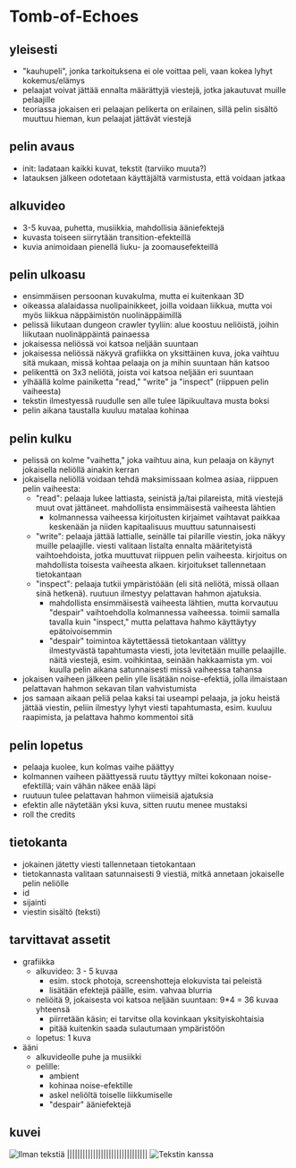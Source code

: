 # Tomb-of-Echoes

## yleisesti
- "kauhupeli", jonka tarkoituksena ei ole voittaa peli, vaan kokea lyhyt kokemus/elämys
- pelaajat voivat jättää ennalta määrättyjä viestejä, jotka jakautuvat muille pelaajille
- teoriassa jokaisen eri pelaajan pelikerta on erilainen, sillä pelin sisältö muuttuu hieman, kun pelaajat jättävät viestejä

## pelin avaus
- init: ladataan kaikki kuvat, tekstit (tarviiko muuta?)
- latauksen jälkeen odotetaan käyttäjältä varmistusta, että voidaan jatkaa

## alkuvideo
- 3-5 kuvaa, puhetta, musiikkia, mahdollisia ääniefektejä
- kuvasta toiseen siirrytään transition-efekteillä
- kuvia animoidaan pienellä liuku- ja zoomausefekteillä

## pelin ulkoasu
- ensimmäisen persoonan kuvakulma, mutta ei kuitenkaan 3D
- oikeassa alalaidassa nuolipainikkeet, joilla voidaan liikkua, mutta voi myös liikkua näppäimistön nuolinäppäimillä
- pelissä liikutaan dungeon crawler tyyliin: alue koostuu neliöistä, joihin liikutaan nuolinäppäintä painaessa
- jokaisessa neliössä voi katsoa neljään suuntaan
- jokaisessa neliössä näkyvä grafiikka on yksittäinen kuva, joka vaihtuu sitä mukaan, missä kohtaa pelaaja on ja mihin suuntaan hän katsoo
- pelikenttä on 3x3 neliötä, joista voi katsoa neljään eri suuntaan
- ylhäällä kolme painiketta "read," "write" ja "inspect" (riippuen pelin vaiheesta)
- tekstin ilmestyessä ruudulle sen alle tulee läpikuultava musta boksi
- pelin aikana taustalla kuuluu matalaa kohinaa

## pelin kulku
- pelissä on kolme "vaihetta," joka vaihtuu aina, kun pelaaja on käynyt jokaisella neliöllä ainakin kerran
- jokaisella neliöllä voidaan tehdä maksimissaan kolmea asiaa, riippuen pelin vaiheesta:
	- "read": pelaaja lukee lattiasta, seinistä ja/tai pilareista, mitä viestejä muut ovat jättäneet. mahdollista ensimmäisestä vaiheesta lähtien
		- kolmannessa vaiheessa kirjoitusten kirjaimet vaihtavat paikkaa keskenään ja niiden kapitaalisuus muuttuu satunnaisesti
	- "write": pelaaja jättää lattialle, seinälle tai pilarille viestin, joka näkyy muille pelaajille. viesti valitaan listalta ennalta määritetyistä vaihtoehdoista, jotka muuttuvat riippuen pelin vaiheesta. kirjoitus on mahdollista toisesta vaiheesta alkaen. kirjoitukset tallennetaan tietokantaan
	- "inspect": pelaaja tutkii ympäristöään (eli sitä neliötä, missä ollaan sinä hetkenä). ruutuun ilmestyy pelattavan hahmon ajatuksia.
		- mahdollista ensimmäisestä vaiheesta lähtien, mutta korvautuu "despair" vaihtoehdolla kolmannessa vaiheessa. toimii samalla tavalla kuin "inspect," mutta pelattava hahmo käyttäytyy epätoivoisemmin
		- "despair" toimintoa käytettäessä tietokantaan välittyy ilmestyvästä tapahtumasta viesti, jota levitetään muille pelaajille. näitä viestejä, esim. voihkintaa, seinään hakkaamista ym. voi kuulla pelin aikana satunnaisesti missä vaiheessa tahansa
- jokaisen vaiheen jälkeen pelin ylle lisätään noise-efektiä, jolla ilmaistaan pelattavan hahmon sekavan tilan vahvistumista
- jos samaan aikaan peliä pelaa kaksi tai useampi pelaaja, ja joku heistä jättää viestin, peliin ilmestyy lyhyt viesti tapahtumasta, esim. kuuluu raapimista, ja pelattava hahmo kommentoi sitä

## pelin lopetus
- pelaaja kuolee, kun kolmas vaihe päättyy
- kolmannen vaiheen päättyessä ruutu täyttyy miltei kokonaan noise-efektillä; vain vähän näkee enää läpi
- ruutuun tulee pelattavan hahmon viimeisiä ajatuksia
- efektin alle näytetään yksi kuva, sitten ruutu menee mustaksi
- roll the credits

## tietokanta
- jokainen jätetty viesti tallennetaan tietokantaan
- tietokannasta valitaan satunnaisesti 9 viestiä, mitkä annetaan jokaiselle pelin neliölle
- id
- sijainti
- viestin sisältö (teksti)

## tarvittavat assetit
- grafiikka
	- alkuvideo: 3 - 5 kuvaa
		- esim. stock photoja, screenshotteja elokuvista tai peleistä
		- lisätään efektejä päälle, esim. vahvaa blurria
	- neliöitä 9, jokaisesta voi katsoa neljään suuntaan: 9*4 = 36 kuvaa yhteensä
		- piirretään käsin; ei tarvitse olla kovinkaan yksityiskohtaisia
		- pitää kuitenkin saada sulautumaan ympäristöön
	- lopetus: 1 kuva
- ääni
	- alkuvideolle puhe ja musiikki
	- pelille:
		- ambient
		- kohinaa noise-efektille
		- askel neliöltä toiselle liikkumiselle
		- "despair" ääniefektejä

## kuvei
![Ilman tekstiä](https://student.labranet.jamk.fi/~L4929/ttms0500/ht/view_notext.png)
|||||||||||||||||||||||||||||||
![Tekstin kanssa](https://student.labranet.jamk.fi/~L4929/ttms0500/ht/view.png)
